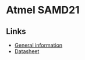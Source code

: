 
# Atmel SAMD21

## Links

* [General information](https://www.microchip.com/wwwproducts/en/ATsamd21g18)
* [Datasheet](http://ww1.microchip.com/downloads/en/DeviceDoc/SAM_D21_DA1_Family_DataSheet_DS40001882F.pdf)

